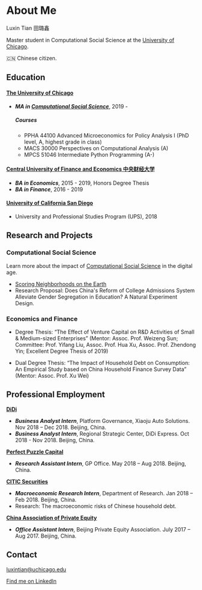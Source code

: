 # About Me
Luxin Tian
田璐鑫 

Master student in Computational Social Science at the [University of Chicago](https://uchicago.edu). 

:cn: Chinese citizen. 

## Education

#### __[The University of Chicago](https://uchicago.edu)__
- ___MA in [Computational Social Science](https://macss.uchicago.edu)___, 2019 - 

    ##### Courses
    - PPHA 44100 Advanced Microeconomics for Policy Analysis I (PhD level, A, highest grade in class)
    - MACS 30000 Perspectives on Computational Analysis (A)
    - MPCS 51046 Intermediate Python Programming (A-)

#### __[Central University of Finance and Economics 中央财经大学](https://www.cufe.edu.cn)__
- ___BA in Economics___, 2015 - 2019, Honors Degree Thesis
- ___BA in Finance___, 2016 - 2019

#### __[University of California San Diego](https://ucsd.edu)__
- University and Professional Studies Program (UPS), 2018

## Research and Projects

### Computational Social Science
Learn more about the impact of [Computational Social Science](http://macss.uchicago.edu) in the digital age. 

- [Scoring Neighborhoods on the Earth](https://luxin-tian.github.io/Scoring-Neighborhoods-on-the-Earth/)
- Research Proposal: Does China's Reform of College Admissions System Alleviate Gender Segregation in Education? A Natural Experiment Design.

### Economics and Finance
- Degree Thesis: “The Effect of Venture Capital on R&D Activities of Small & Medium-sized Enterprises” (Mentor: Assoc. Prof. Weizeng Sun; Committee: Prof. Yifang Liu, Assoc. Prof. Hua Xu, Assoc. Prof. Zhendong Yin; Excellent Degree Thesis of 2019)

- Dual Degree Thesis: “The Impact of Household Debt on Consumption: An Empirical Study based on China Household Finance Survey Data” (Mentor: Assoc. Prof. Xu Wei)

## Professional Employment

__[DiDi](https://www.didiglobal.com/)__
- ___Business Analyst Intern___, Platform Governance, Xiaoju Auto Solutions. Nov 2018 – Dec 2018. Beijing, China.
- ___Business Analyst Intern___, Regional Strategic Center, DiDi Express. Oct 2018 - Nov 2018. Beijing, China.

__[Perfect Puzzle Capital](https://xueqiu.com/u/5159309685)__
- ___Research Assistant Intern___, GP Office. May 2018 – Aug 2018. Beijing, China.

__[CITIC Securities](http://www.cs.ecitic.com/)__
- ___Macroeconomic Research Intern___, Department of Research. Jan 2018 – Feb 2018. Beijing, China.
- Research: The macroeconomic risks of Chinese household debt. 

__[China Association of Private Equity](http://www.bpea.net.cn/)__
- ___Office Assistant Intern___, Beijing Private Equity Association. July 2017 – Aug 2017. Beijing, China.

## Contact
<luxintian@uchicago.edu>

[Find me on LinkedIn](https://www.linkedin.com/in/lucientian/)
